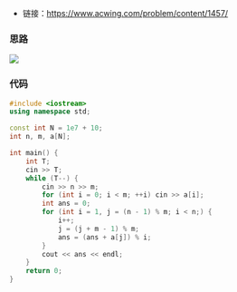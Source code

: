 * 链接：https://www.acwing.com/problem/content/1457/

### 思路

![](https://i.loli.net/2021/03/14/1FcKourlB27GHIE.png)

### 代码

```c++
#include <iostream>
using namespace std;

const int N = 1e7 + 10;
int n, m, a[N];

int main() {
    int T;
    cin >> T;
    while (T--) {
        cin >> n >> m;
        for (int i = 0; i < m; ++i) cin >> a[i];
        int ans = 0;
        for (int i = 1, j = (n - 1) % m; i < n;) {
            i++;
            j = (j + m - 1) % m;
            ans = (ans + a[j]) % i;
        }
        cout << ans << endl;
    }
    return 0;
}
```


